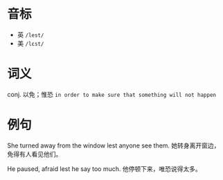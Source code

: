 # 音标

- 英 `/lest/`
- 美 `/lɛst/`

# 词义

conj. 以免；惟恐
`in order to make sure that something will not happen`

# 例句

She turned away from the window lest anyone see them.
她转身离开窗边，免得有人看见他们。

He paused, afraid lest he say too much.
他停顿下来，唯恐说得太多。


